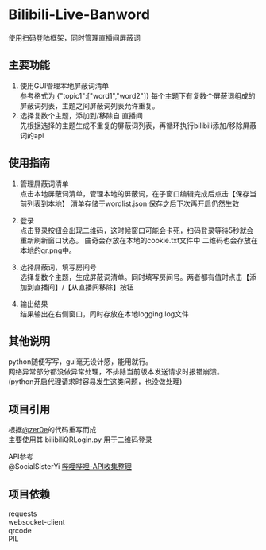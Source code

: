 # Bilibili-Live-Banword
使用扫码登陆框架，同时管理直播间屏蔽词

## 主要功能
1. 使用GUI管理本地屏蔽词清单  
参考格式为 {"topic1":["word1","word2"]}
每个主题下有复数个屏蔽词组成的屏蔽词列表，主题之间屏蔽词列表允许重复。
2. 选择复数个主题，添加到/移除自 直播间  
先根据选择的主题生成不重复的屏蔽词列表，再循环执行bilibili添加/移除屏蔽词的api

## 使用指南
1. 管理屏蔽词清单  
点击本地屏蔽词清单，管理本地的屏蔽词，在子窗口编辑完成后点击【保存当前列表到本地】
清单存储于wordlist.json
保存之后下次再开启仍然生效

2. 登录  
点击登录按钮会出现二维码，这时候窗口可能会卡死，扫码登录等待5秒就会重新刷新窗口状态。
曲奇会存放在本地的cookie.txt文件中
二维码也会存放在本地的qr.png中。

3. 选择屏蔽词，填写房间号  
选择复数个主题，生成屏蔽词清单。同时填写房间号。两者都有值时点击【添加到直播间】/【从直播间移除】按钮

4. 输出结果  
结果输出在右侧窗口，同时存放在本地logging.log文件

## 其他说明
python随便写写，gui毫无设计感，能用就行。  
网络异常部分都没做异常处理，不排除当前版本发送请求时报错崩溃。  
(python开启代理请求时容易发生这类问题，也没做处理)  
## 项目引用
根据[@zer0e](https://github.com/zer0e/Bilibili-Api-Framework)的代码重写而成  
主要使用其 bilibiliQRLogin.py 用于二维码登录

API参考  
@SocialSisterYi [哔哩哔哩-API收集整理](https://github.com/SocialSisterYi/bilibili-API-collect)

## 项目依赖
requests  
websocket-client  
qrcode  
PIL  